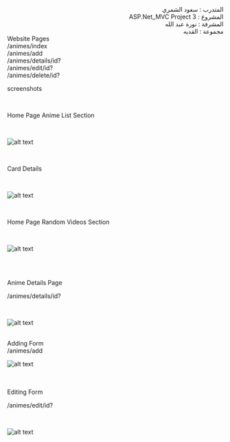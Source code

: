 <div dir=rtl>
المتدرب : سعود الشمري
<br>
المشروع : ASP.Net_MVC Project 3
<br>
المشرفة : نورة عبد الله
<br>
مجموعة : القديه
<br>

</div>
Website Pages
<br>
/animes/index
<br>
/animes/add
<br>
/animes/details/id?
<br>
/animes/edit/id?
<br>
/animes/delete/id?
<br>

screenshots

<br>

Home Page Anime List Section

<br>

![alt text](https://i.ibb.co/c8XByCD/image.png)

<br>

Card Details

<br>

![alt text](https://i.ibb.co/HqKvpyk/image.png)

<br>

Home Page Random Videos Section

<br>

![alt text](https://i.ibb.co/kJwrPwc/image.png)

<br> <br>

Anime Details Page

/animes/details/id?

<br>

![alt text](https://i.ibb.co/nLXd56c/image.png)

<br>
Adding Form
<br>
/animes/add
<br>

![alt text](https://i.ibb.co/Dgr3kPt/image.png)

<br> <br>
Editing Form

/animes/edit/id?

<br>

![alt text](https://i.ibb.co/0nK4T7r/image.png)
